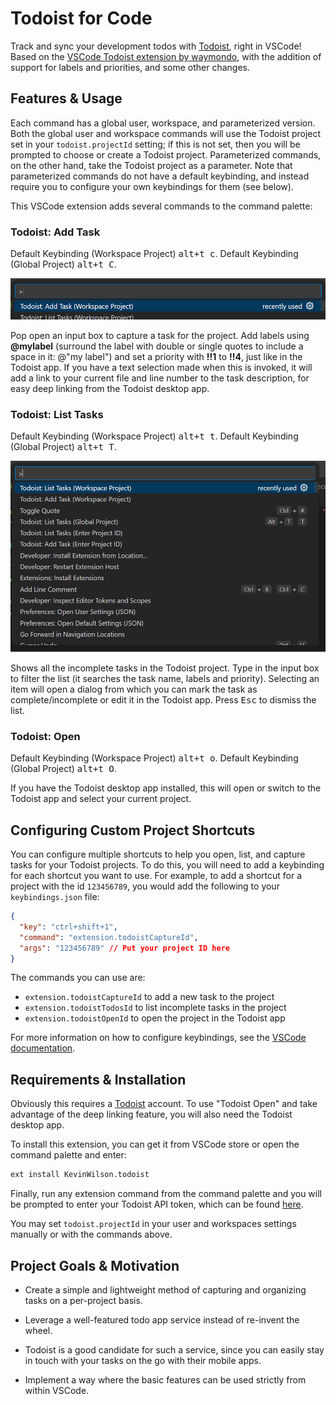 # Todoist for Code

Track and sync your development todos with [Todoist](https://todoist.com), right in VSCode! Based on the [VSCode Todoist extension by waymondo](https://github.com/waymondo/vscode-todoist), with the addition of support for labels and priorities, and some other changes.

## Features & Usage

Each command has a global user, workspace, and parameterized version. Both the global user and workspace commands will use the Todoist project set in your `todoist.projectId` setting; if this is not set, then you will be prompted to choose or create a Todoist project. Parameterized commands, on the other hand, take the Todoist project as a parameter. Note that parameterized commands do not have a default keybinding, and instead require you to configure your own keybindings for them (see below).

This VSCode extension adds several commands to the command palette:

### Todoist: Add Task

Default Keybinding (Workspace Project) <kbd>alt+t c</kbd>.
Default Keybinding (Global Project) <kbd>alt+t C</kbd>.

![Adding a task](capture.gif)

Pop open an input box to capture a task for the project. Add labels using **@mylabel** (surround the label with double or single quotes to include a space in it: @"my label") and set a priority with **!!1** to **!!4**, just like in the Todoist app. If you have a text selection made when this is invoked, it will add a link to your current file and line number to the task description, for easy deep linking from the Todoist desktop app.

### Todoist: List Tasks

Default Keybinding (Workspace Project) <kbd>alt+t t</kbd>.
Default Keybinding (Global Project) <kbd>alt+t T</kbd>.

![Listing tasks](list.gif)

Shows all the incomplete tasks in the Todoist project. Type in the input box to filter the list (it searches the task name, labels and priority). Selecting an item will open a dialog from which you can mark the task as complete/incomplete or edit it in the Todoist app. Press <kbd>Esc</kbd> to dismiss the list.

### Todoist: Open

Default Keybinding (Workspace Project) <kbd>alt+t o</kbd>.
Default Keybinding (Global Project) <kbd>alt+t O</kbd>.

If you have the Todoist desktop app installed, this will open or switch to the Todoist app and select your current project.

## Configuring Custom Project Shortcuts

You can configure multiple shortcuts to help you open, list, and capture tasks for your Todoist projects. To do this, you will need to add a keybinding for each shortcut you want to use. For example, to add a shortcut for a project with the id `123456789`, you would add the following to your `keybindings.json` file:

```json
{
  "key": "ctrl+shift+1",
  "command": "extension.todoistCaptureId",
  "args": "123456789" // Put your project ID here
}
```

The commands you can use are:

* `extension.todoistCaptureId` to add a new task to the project
* `extension.todoistTodosId` to list incomplete tasks in the project
* `extension.todoistOpenId` to open the project in the Todoist app

For more information on how to configure keybindings, see the [VSCode documentation](https://code.visualstudio.com/docs/getstarted/keybindings).

## Requirements & Installation

Obviously this requires a [Todoist](https://todoist.com) account. To use "Todoist Open" and take advantage of the deep linking feature, you will also need the Todoist desktop app.

To install this extension, you can get it from VSCode store or open the command palette and enter:

```sh
ext install KevinWilson.todoist
```

Finally, run any extension command from the command palette and you will be prompted to enter your Todoist API token,
which can be found [here](https://todoist.com/prefs/integrations).

You may set `todoist.projectId` in your user and workspaces settings manually or with the commands above.

## Project Goals & Motivation

* Create a simple and lightweight method of capturing and organizing tasks on a per-project basis.

* Leverage a well-featured todo app service instead of re-invent the wheel.

* Todoist is a good candidate for such a service, since you can easily stay in touch with your tasks on the go with their mobile apps.

* Implement a way where the basic features can be used strictly from within VSCode.
